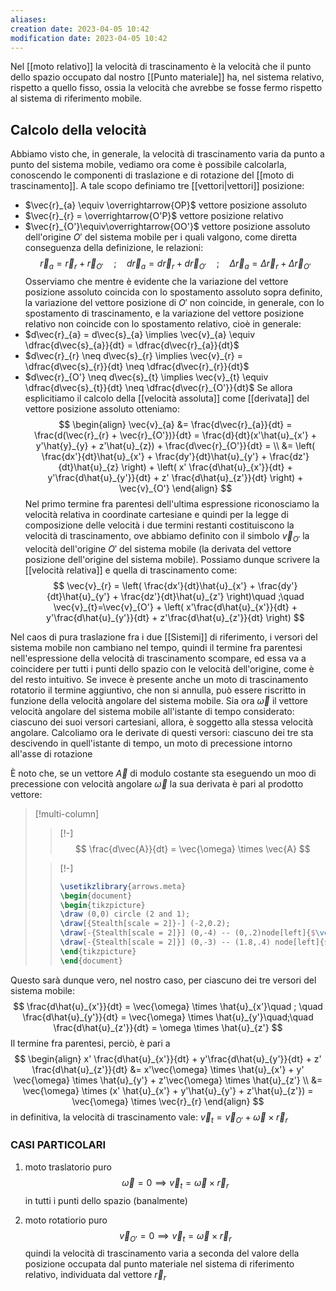 ```yaml
---
aliases: 
creation date: 2023-04-05 10:42
modification date: 2023-04-05 10:42
---
```


Nel [[moto relativo]] la velocità di trascinamento è la velocità che il punto dello spazio occupato dal nostro [[Punto materiale]] ha, nel sistema relativo, rispetto a quello fisso, ossia la velocità che avrebbe se fosse fermo rispetto al sistema di riferimento mobile.


## Calcolo della velocità
Abbiamo visto che, in generale, la velocità di trascinamento varia da punto a punto del sistema mobile, vediamo ora come è possibile calcolarla, conoscendo le componenti di traslazione e di rotazione del [[moto di trascinamento]]. A tale scopo definiamo tre [[vettori|vettori]] posizione:
- $\vec{r}_{a} \equiv \overrightarrow{OP}$ vettore posizione assoluto
- $\vec{r}_{r} = \overrightarrow{O'P}$ vettore posizione relativo
- $\vec{r}_{O'}\equiv\overrightarrow{OO'}$ vettore posizione assoluto dell'origine $O'$ del sistema mobile
per i quali valgono, come diretta conseguenza della definizione, le relazioni:
$$
\vec{r}_{a} = \vec{r}_{r} + \vec{r}_{O'}\quad;\quad d\vec{r}_{a} = d\vec{r}_{r} + d\vec{r}_{O'}\quad ;\quad \Delta \vec{r}_{a} = \Delta \vec{r}_{r} + \Delta \vec{r}_{O'}
$$
Osserviamo che mentre è evidente che la variazione del vettore posizione assoluto coincida con lo spostamento assoluto sopra definito, la variazione del vettore posizione di $O'$ non coincide, in generale, con lo spostamento di trascinamento, e la variazione del vettore posizione relativo non coincide con lo spostamento relativo, cioè in generale:
- $d\vec{r}_{a} = d\vec{s}_{a} \implies \vec{v}_{a} \equiv \dfrac{d\vec{s}_{a}}{dt} = \dfrac{d\vec{r}_{a}}{dt}$
- $d\vec{r}_{r} \neq d\vec{s}_{r} \implies \vec{v}_{r} = \dfrac{d\vec{s}_{r}}{dt} \neq \dfrac{d\vec{r}_{r}}{dt}$
- $d\vec{r}_{O'} \neq d\vec{s}_{t} \implies \vec{v}_{t} \equiv \dfrac{d\vec{s}_{t}}{dt} \neq \dfrac{d\vec{r}_{O'}}{dt}$
Se allora esplicitiamo il calcolo della [[velocità assoluta]] come [[derivata]] del vettore posizione assoluto otteniamo:
$$
\begin{align}
\vec{v}_{a} &= \frac{d\vec{r}_{a}}{dt} = \frac{d(\vec{r}_{r} + \vec{r}_{O'})}{dt} = \frac{d}{dt}(x'\hat{u}_{x'} + y'\hat{y}_{y} + z'\hat{u}_{z}) + \frac{d\vec{r}_{O'}}{dt} = \\
&=  \left( \frac{dx'}{dt}\hat{u}_{x'} + \frac{dy'}{dt}\hat{u}_{y'} + \frac{dz'}{dt}\hat{u}_{z}     \right) + \left( x' \frac{d\hat{u}_{x'}}{dt}   + y'\frac{d\hat{u}_{y'}}{dt} + z' \frac{d\hat{u}_{z'}}{dt} \right) + \vec{v}_{O'}
\end{align}
$$
Nel primo termine fra parentesi dell'ultima espressione riconosciamo la velocità relativa in coordinate cartesiane e quindi per la legge di composizione delle velocità i due termini restanti costituiscono la velocità di trascinamento, ove abbiamo definito con il simbolo $\vec{v}_{O'}$ la velocità dell'origine $O'$ del sistema mobile (la derivata del vettore posizione dell'origine del sistema mobile).
Possiamo dunque scrivere la [[velocità relativa]] e quella di trascinamento come:
$$
\vec{v}_{r} = \left( \frac{dx'}{dt}\hat{u}_{x'} + \frac{dy'}{dt}\hat{u}_{y'} + \frac{dz'}{dt}\hat{u}_{z'}     \right)\quad ;\quad \vec{v}_{t}=\vec{v}_{O'} + \left( x'\frac{d\hat{u}_{x'}}{dt}  + y'\frac{d\hat{u}_{y'}}{dt} + z'\frac{d\hat{u}_{z'}}{dt}  \right)
$$

Nel caos di pura traslazione fra i due [[Sistemi]] di riferimento, i versori del sistema mobile non cambiano nel tempo, quindi il termine fra parentesi nell'espressione della velocità di trascinamento scompare, ed essa va a coincidere per tutti i punti dello spazio con le velocità dell'origine, come è del resto intuitivo. Se invece è presente anche un moto di trascinamento rotatorio il termine aggiuntivo, che non si annulla, può essere riscritto in funzione della velocità angolare del sistema mobile.
Sia ora $\vec{\omega}$ il vettore velocità angolare del sistema mobile all'istante di tempo considerato: ciascuno dei suoi versori cartesiani, allora, è soggetto alla stessa velocità angolare. Calcoliamo ora le derivate di questi versori: ciascuno dei tre sta descivendo in quell'istante di tempo, un moto di precessione intorno all'asse di rotazione

È noto che, se un vettore $\vec{A}$ di modulo costante sta eseguendo un moo di precessione con velocità angolare $\vec{\omega}$ la sua derivata è pari al prodotto vettore:

> [!multi-column]
>
>>[!-]
>> $$ \frac{d\vec{A}}{dt} = \vec{\omega} \times \vec{A}  $$
>
>>[!-]
>>```tikz
>> \usetikzlibrary{arrows.meta}
>>\begin{document}
>>\begin{tikzpicture}
>>\draw (0,0) circle (2 and 1);
>> \draw[{Stealth[scale = 2]}-] (-2,0.2);
>> \draw[-{Stealth[scale = 2]}] (0,-4) -- (0,.2)node[left]{$\vec{\omega}$};
>> \draw[-{Stealth[scale = 2]}] (0,-3) -- (1.8,.4) node[left]{$\vec{A}$};
>> \end{tikzpicture}
>> \end{document}
>> ```

Questo sarà dunque vero, nel nostro caso, per ciascuno dei tre versori del sistema mobile:
$$ \frac{d\hat{u}_{x'}}{dt} = \vec{\omega} \times \hat{u}_{x'}\quad ; \quad \frac{d\hat{u}_{y'}}{dt} = \vec{\omega} \times \hat{u}_{y'}\quad;\quad \frac{d\hat{u}_{z'}}{dt} = \omega \times \hat{u}_{z'}    $$
Il termine fra parentesi, perciò, è pari a
$$
\begin{align}
x' \frac{d\hat{u}_{x'}}{dt} + y'\frac{d\hat{u}_{y'}}{dt} + z' \frac{d\hat{u}_{z'}}{dt} &= x'\vec{\omega} \times \hat{u}_{x'} + y' \vec{\omega} \times \hat{u}_{y'} + z'\vec{\omega} \times \hat{u}_{z'}    \\
&= \vec{\omega} \times (x' \hat{u}_{x'} + y'\hat{u}_{y'} + z'\hat{u}_{z'}) = \vec{\omega} \times \vec{r}_{r}
\end{align}
$$
in definitiva, la velocità di trascinamento vale: $\vec{v}_{t} = \vec{v}_{O'} + \vec{\omega} \times \vec{r}_{r}$

### CASI PARTICOLARI

1. moto traslatorio puro
   $$ \vec{\omega} = 0 \implies \vec{v}_{t} = \vec{\omega} \times \vec{r}_{r} $$
   in tutti i punti dello spazio (banalmente)

2. moto rotatiorio puro
   $$ \vec{v}_{O'} = 0 \implies \vec{v}_{t} = \vec{\omega} \times \vec{r}_{r} $$
   quindi la velocità di trascinamento varia a seconda del valore della posizione occupata dal punto materiale nel sistema di riferimento relativo, individuata dal vettore $\vec{r}_{r}$  


